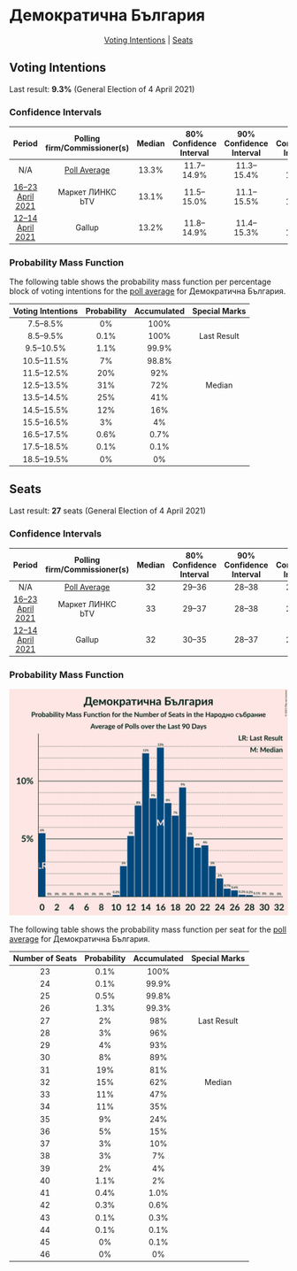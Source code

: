 # Демократична България

<p align="center"><a href="#voting-intentions">Voting Intentions</a> | <a href="#seats">Seats</a></p>

## Voting Intentions

Last result: **9.3%** (General Election of 4 April 2021)

### Confidence Intervals

| Period     | Polling firm/Commissioner(s) | Median | 80% Confidence Interval | 90% Confidence Interval | 95% Confidence Interval | 99% Confidence Interval |
|:----------:|:----------------:|:-----------:|:-----------------------:|:-----------------------:|:-----------------------:|:-----------------------:|
| N/A | [Poll Average](average.html) | 13.3% | 11.7–14.9% | 11.3–15.4% | 10.9–15.9% | 10.2–16.7% |
| [16–23 April 2021](2021-04-23-МаркетЛИНКС.html) | Маркет ЛИНКС <br> bTV | 13.1% | 11.5–15.0% | 11.1–15.5% | 10.7–16.0% | 10.0–16.9% |
| [12–14 April 2021](2021-04-14-Gallup.html) | Gallup | 13.2% | 11.8–14.9% | 11.4–15.3% | 11.1–15.7% | 10.5–16.5% |

### Probability Mass Function

The following table shows the probability mass function per percentage block of voting intentions for the [poll average](average.html) for Демократична България.

| Voting Intentions | Probability | Accumulated | Special Marks |
|:-----------------:|:-----------:|:-----------:|:-------------:|
| 7.5–8.5% | 0% | 100% |  |
| 8.5–9.5% | 0.1% | 100% | Last Result |
| 9.5–10.5% | 1.1% | 99.9% |  |
| 10.5–11.5% | 7% | 98.8% |  |
| 11.5–12.5% | 20% | 92% |  |
| 12.5–13.5% | 31% | 72% | Median |
| 13.5–14.5% | 25% | 41% |  |
| 14.5–15.5% | 12% | 16% |  |
| 15.5–16.5% | 3% | 4% |  |
| 16.5–17.5% | 0.6% | 0.7% |  |
| 17.5–18.5% | 0.1% | 0.1% |  |
| 18.5–19.5% | 0% | 0% |  |


## Seats

Last result: **27** seats (General Election of 4 April 2021)

### Confidence Intervals

| Period     | Polling firm/Commissioner(s) | Median | 80% Confidence Interval | 90% Confidence Interval | 95% Confidence Interval | 99% Confidence Interval |
|:----------:|:----------------:|:------:|:-----------------------:|:-----------------------:|:-----------------------:|:-----------------------:|
| N/A | [Poll Average](average.html) | 32 | 29–36 | 28–38 | 27–39 | 25–42 |
| [16–23 April 2021](2021-04-23-МаркетЛИНКС.html) | Маркет ЛИНКС <br> bTV | 33 | 29–37 | 28–38 | 27–40 | 25–43 |
| [12–14 April 2021](2021-04-14-Gallup.html) | Gallup | 32 | 30–35 | 28–37 | 27–39 | 25–40 |

### Probability Mass Function

![Graph with seats probability mass function not yet produced](average-seats-pmf-демократичнабългария.png "Seats Probability Mass Function")

The following table shows the probability mass function per seat for the [poll average](average.html) for Демократична България.

| Number of Seats | Probability | Accumulated | Special Marks |
|:---------------:|:-----------:|:-----------:|:-------------:|
| 23 | 0.1% | 100% |  |
| 24 | 0.1% | 99.9% |  |
| 25 | 0.5% | 99.8% |  |
| 26 | 1.3% | 99.3% |  |
| 27 | 2% | 98% | Last Result |
| 28 | 3% | 96% |  |
| 29 | 4% | 93% |  |
| 30 | 8% | 89% |  |
| 31 | 19% | 81% |  |
| 32 | 15% | 62% | Median |
| 33 | 11% | 47% |  |
| 34 | 11% | 35% |  |
| 35 | 9% | 24% |  |
| 36 | 5% | 15% |  |
| 37 | 3% | 10% |  |
| 38 | 3% | 7% |  |
| 39 | 2% | 4% |  |
| 40 | 1.1% | 2% |  |
| 41 | 0.4% | 1.0% |  |
| 42 | 0.3% | 0.6% |  |
| 43 | 0.1% | 0.3% |  |
| 44 | 0.1% | 0.1% |  |
| 45 | 0% | 0.1% |  |
| 46 | 0% | 0% |  |


